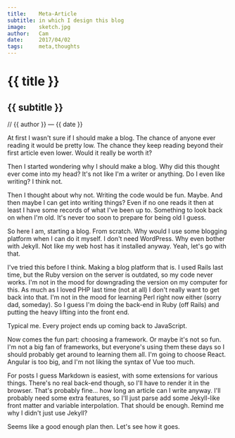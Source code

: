 ```yaml
---
title:    Meta-Article
subtitle: in which I design this blog
image:    sketch.jpg
author:   Cam
date:     2017/04/02
tags:     meta,thoughts
---
```

# {{ title }}
## {{ subtitle }}

// {{ author }} &mdash; {{ date }}

At first I wasn't sure if I should make a blog. The chance of anyone ever
reading it would be pretty low. The chance they keep reading beyond their first
article even lower. Would it really be worth it?

Then I started wondering why I should make a blog. Why did this thought ever
come into my head? It's not like I'm a writer or anything. Do I even like
writing? I think not.

Then I thought about why not. Writing the code would be fun.
Maybe. And then maybe I can get into writing things? Even if no one reads it
then at least I have some records of what I've been up to. Something to look
back on when I'm old. It's never too soon to prepare for being old I guess.

So here I am, starting a blog. From scratch. Why would I use some blogging
platform when I can do it myself. I don't need WordPress. Why even bother with
Jekyll. Not like my web host has it installed anyway. Yeah, let's go with that.

I've tried this before I think. Making a blog platform that is. I used Rails
last time, but the Ruby version on the server is outdated, so my code never
works. I'm not in the mood for downgrading the version on my computer for this.
As much as I loved PHP last time (not at all) I don't really want to get back
into that. I'm not in the mood for learning Perl right now either (sorry dad,
someday). So I guess I'm doing the back-end in Ruby (off Rails) and putting the
heavy lifting into the front end.

Typical me. Every project ends up coming back to JavaScript.

Now comes the fun part: choosing a framework. Or maybe it's not so fun. I'm not
a big fan of frameworks, but everyone's using them these days so I should
probably get around to learning them all. I'm going to choose React. Angular is
too big, and I'm not liking the syntax of Vue too much.

For posts I guess Markdown is easiest, with some extensions for various things.
There's no real back-end though, so I'll have to render it in the browser.
That's probably fine&hellip; how long an article can I write anyway. I'll
probably need some extra features, so I'll just parse add some Jekyll-like
front matter and variable interpolation. That should be enough. Remind me why
I didn't just use Jekyll?

Seems like a good enough plan then. Let's see how it goes.
